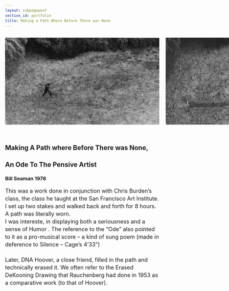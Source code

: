 ```yaml
---
layout: subpagepost
section_id: portfolio
title: Making a Path Where Before There was None
---
```

<br>
<div class="full" >
    <div class="row">
        <div class="large-12 large-centered columns">
            <img src="../images/portfolio/Making a path.jpg" width="720px">
            <img src="../images/portfolio/MakingAPath.jpg" width="720px">
        </div>
    </div>
<br>
<br>
<div class="Text_works">
<div class="Text_title_works">
<h2>Making A Path where Before There was None,</h2>
<h2>An Ode To The Pensive Artist</h2>
<h3>Bill Seaman 1978</h3>
<p style="line-height:25px; font-size: 18px">
    This was a work done in conjunction with Chris Burden’s class, the class he taught at the San Francisco Art Institute. 
    <br>
    I set up two stakes and walked back and forth for 8 hours. A path was literally worn. 
    <br>
    I was intereste, in displaying both a seriousness and a sense of Humor . The reference to the “Ode” also pointed to it as a pro-musical score – a kind of sung poem (made in deference to Silence – Cage’s 4’33”)
    <br>
    <br>
    Later, DNA  Hoover, a close friend, filled in the path and technically erased it. We often refer to the Erased DeKooning Drawing that Rauchenberg had done in 1953 as a comparative work (to that of Hoover).  
</p>
<br>
</div>
</div>
</div>